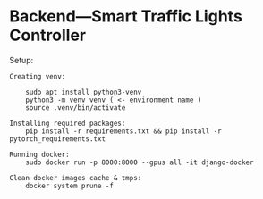 # Backend—Smart Traffic Lights Controller

Setup:

    Creating venv:
    
        sudo apt install python3-venv
        python3 -m venv venv ( <- environment name )
        source .venv/bin/activate

    Installing required packages:
        pip install -r requirements.txt && pip install -r pytorch_requirements.txt

    Running docker:
        sudo docker run -p 8000:8000 --gpus all -it django-docker
    
    Clean docker images cache & tmps:
        docker system prune -f
